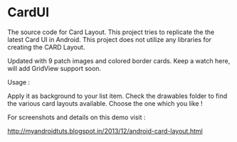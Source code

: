 CardUI
======

The source code for Card Layout. This project tries to replicate the the latest Card UI in Android. This project does not utilize any libraries for creating the CARD Layout. 

Updated with 9 patch images and colored border cards. Keep a watch here, will add GridView support soon.

Usage :

Apply it as background to your list item. Check the drawables folder to find the various card layouts available. Choose the one which you like !

For screenshots and details on this demo visit :

http://myandroidtuts.blogspot.in/2013/12/android-card-layout.html

